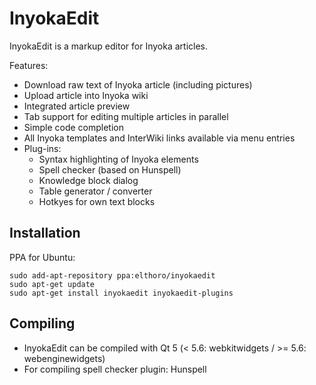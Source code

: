 # InyokaEdit
InyokaEdit is a markup editor for Inyoka articles.

Features:
* Download raw text of Inyoka article (including pictures)
* Upload article into Inyoka wiki
* Integrated article preview
* Tab support for editing multiple articles in parallel
* Simple code completion
* All Inyoka templates and InterWiki links available via menu entries
* Plug-ins:
  * Syntax highlighting of Inyoka elements
  * Spell checker (based on Hunspell)
  * Knowledge block dialog
  * Table generator / converter
  * Hotkyes for own text blocks

## Installation
PPA for Ubuntu:
```
sudo add-apt-repository ppa:elthoro/inyokaedit
sudo apt-get update
sudo apt-get install inyokaedit inyokaedit-plugins
```

## Compiling
* InyokaEdit can be compiled with Qt 5 (< 5.6: webkitwidgets / >= 5.6: webenginewidgets)
* For compiling spell checker plugin: Hunspell
